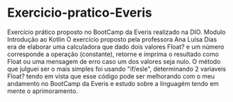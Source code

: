 # Exercicio-pratico-Everis
Exercício prático proposto no BootCamp da Everis realizado na DIO.
Modulo Introdução ao Kotlin
O exercício proposto pela professora Ana Luísa Dias era de elaborar uma calculadora que dado dois valores Float? e um número corresponde a operação (constante), retorne e imprima o resultado como Float ou uma mensagem de erro caso um dos valores seja nulo.
O método que julguei ser o mais simples foi usando "if/esle", determinando 2 variaveis Float? tendo em vista que esse código pode ser melhorando com o meu andamento no BootCamp da Everis e estudo sobre a linguagém tendo em mente o aprimoramento. 
